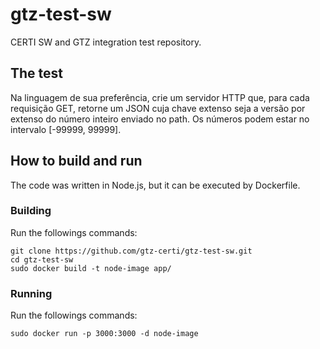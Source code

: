 # gtz-test-sw

CERTI SW and GTZ integration test repository.

## The test

Na linguagem de sua preferência, crie um servidor HTTP que, para cada requisição GET, retorne um JSON cuja chave extenso seja a versão por extenso do número inteiro enviado no path. Os números podem estar no intervalo [-99999, 99999].

## How to build and run

The code was written in Node.js, but it can be executed by Dockerfile.

### Building

Run the followings commands:

```
git clone https://github.com/gtz-certi/gtz-test-sw.git
cd gtz-test-sw
sudo docker build -t node-image app/
```

### Running

Run the followings commands:

```
sudo docker run -p 3000:3000 -d node-image
```

